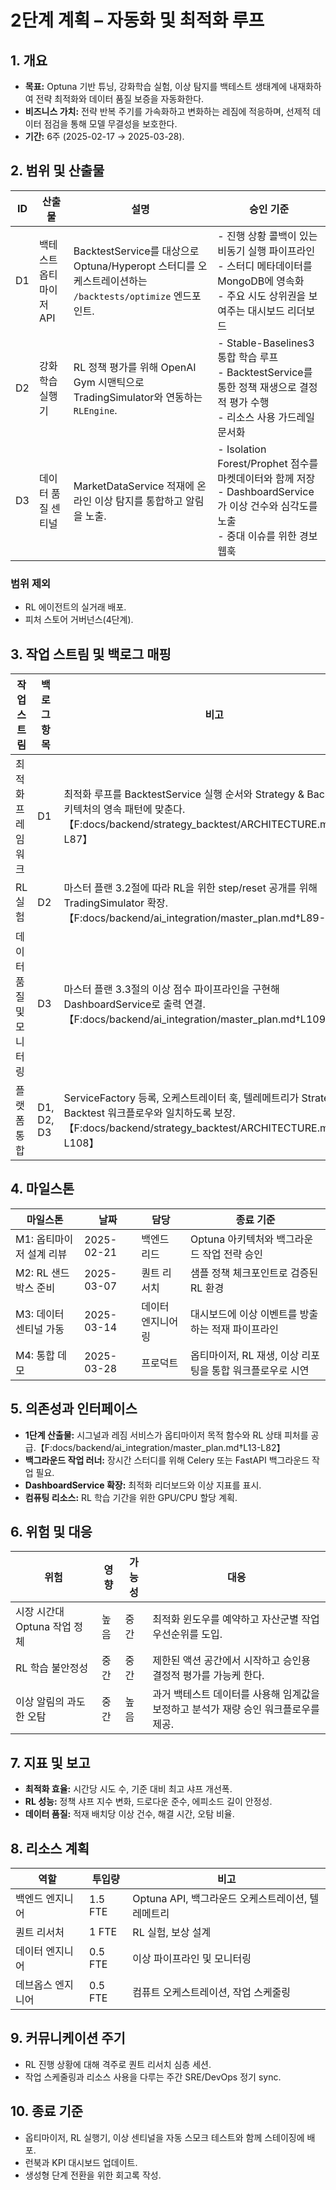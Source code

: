 # 2단계 계획 – 자동화 및 최적화 루프

## 1. 개요

- **목표:** Optuna 기반 튜닝, 강화학습 실험, 이상 탐지를 백테스트 생태계에
  내재화하여 전략 최적화와 데이터 품질 보증을 자동화한다.
- **비즈니스 가치:** 전략 반복 주기를 가속화하고 변화하는 레짐에 적응하며,
  선제적 데이터 점검을 통해 모델 무결성을 보호한다.
- **기간:** 6주 (2025-02-17 → 2025-03-28).

## 2. 범위 및 산출물

| ID  | 산출물                  | 설명                                                                                                     | 승인 기준                                                                                                                                   |
| --- | ----------------------- | -------------------------------------------------------------------------------------------------------- | ------------------------------------------------------------------------------------------------------------------------------------------- |
| D1  | 백테스트 옵티마이저 API | BacktestService를 대상으로 Optuna/Hyperopt 스터디를 오케스트레이션하는 `/backtests/optimize` 엔드포인트. | - 진행 상황 콜백이 있는 비동기 실행 파이프라인<br>- 스터디 메타데이터를 MongoDB에 영속화<br>- 주요 시도 상위권을 보여주는 대시보드 리더보드 |
| D2  | 강화학습 실행기         | RL 정책 평가를 위해 OpenAI Gym 시맨틱으로 TradingSimulator와 연동하는 `RLEngine`.                        | - Stable-Baselines3 통합 학습 루프<br>- BacktestService를 통한 정책 재생으로 결정적 평가 수행<br>- 리소스 사용 가드레일 문서화              |
| D3  | 데이터 품질 센티널      | MarketDataService 적재에 온라인 이상 탐지를 통합하고 알림을 노출.                                        | - Isolation Forest/Prophet 점수를 마켓데이터와 함께 저장<br>- DashboardService가 이상 건수와 심각도를 노출<br>- 중대 이슈를 위한 경보 웹훅  |

### 범위 제외

- RL 에이전트의 실거래 배포.
- 피처 스토어 거버넌스(4단계).

## 3. 작업 스트림 및 백로그 매핑

| 작업 스트림             | 백로그 항목 | 비고                                                                                                                                                               |
| ----------------------- | ----------- | ------------------------------------------------------------------------------------------------------------------------------------------------------------------ |
| 최적화 프레임워크       | D1          | 최적화 루프를 BacktestService 실행 순서와 Strategy & Backtest 아키텍처의 영속 패턴에 맞춘다.【F:docs/backend/strategy_backtest/ARCHITECTURE.md†L49-L87】           |
| RL 실험                 | D2          | 마스터 플랜 3.2절에 따라 RL을 위한 step/reset 공개를 위해 TradingSimulator 확장.【F:docs/backend/ai_integration/master_plan.md†L89-L108】                          |
| 데이터 품질 및 모니터링 | D3          | 마스터 플랜 3.3절의 이상 점수 파이프라인을 구현해 DashboardService로 출력 연결.【F:docs/backend/ai_integration/master_plan.md†L109-L132】                          |
| 플랫폼 통합             | D1, D2, D3  | ServiceFactory 등록, 오케스트레이터 훅, 텔레메트리가 Strategy & Backtest 워크플로우와 일치하도록 보장.【F:docs/backend/strategy_backtest/ARCHITECTURE.md†L1-L108】 |

## 4. 마일스톤

| 마일스톤                 | 날짜       | 담당              | 종료 기준                                                 |
| ------------------------ | ---------- | ----------------- | --------------------------------------------------------- |
| M1: 옵티마이저 설계 리뷰 | 2025-02-21 | 백엔드 리드       | Optuna 아키텍처와 백그라운드 작업 전략 승인               |
| M2: RL 샌드박스 준비     | 2025-03-07 | 퀀트 리서치       | 샘플 정책 체크포인트로 검증된 RL 환경                     |
| M3: 데이터 센티널 가동   | 2025-03-14 | 데이터 엔지니어링 | 대시보드에 이상 이벤트를 방출하는 적재 파이프라인         |
| M4: 통합 데모            | 2025-03-28 | 프로덕트          | 옵티마이저, RL 재생, 이상 리포팅을 통합 워크플로우로 시연 |

## 5. 의존성과 인터페이스

- **1단계 산출물:** 시그널과 레짐 서비스가 옵티마이저 목적 함수와 RL 상태 피처를
  공급.【F:docs/backend/ai_integration/master_plan.md†L13-L82】
- **백그라운드 작업 러너:** 장시간 스터디를 위해 Celery 또는 FastAPI 백그라운드
  작업 필요.
- **DashboardService 확장:** 최적화 리더보드와 이상 지표를 표시.
- **컴퓨팅 리소스:** RL 학습 기간을 위한 GPU/CPU 할당 계획.

## 6. 위험 및 대응

| 위험                         | 영향 | 가능성 | 대응                                                                                |
| ---------------------------- | ---- | ------ | ----------------------------------------------------------------------------------- |
| 시장 시간대 Optuna 작업 정체 | 높음 | 중간   | 최적화 윈도우를 예약하고 자산군별 작업 우선순위를 도입.                             |
| RL 학습 불안정성             | 중간 | 중간   | 제한된 액션 공간에서 시작하고 승인용 결정적 평가를 가능케 한다.                     |
| 이상 알림의 과도한 오탐      | 중간 | 높음   | 과거 백테스트 데이터를 사용해 임계값을 보정하고 분석가 재량 승인 워크플로우를 제공. |

## 7. 지표 및 보고

- **최적화 효율:** 시간당 시도 수, 기준 대비 최고 샤프 개선폭.
- **RL 성능:** 정책 샤프 지수 변화, 드로다운 준수, 에피소드 길이 안정성.
- **데이터 품질:** 적재 배치당 이상 건수, 해결 시간, 오탐 비율.

## 8. 리소스 계획

| 역할              | 투입량  | 비고                                              |
| ----------------- | ------- | ------------------------------------------------- |
| 백엔드 엔지니어   | 1.5 FTE | Optuna API, 백그라운드 오케스트레이션, 텔레메트리 |
| 퀀트 리서처       | 1 FTE   | RL 실험, 보상 설계                                |
| 데이터 엔지니어   | 0.5 FTE | 이상 파이프라인 및 모니터링                       |
| 데브옵스 엔지니어 | 0.5 FTE | 컴퓨트 오케스트레이션, 작업 스케줄링              |

## 9. 커뮤니케이션 주기

- RL 진행 상황에 대해 격주로 퀀트 리서치 심층 세션.
- 작업 스케줄링과 리소스 사용을 다루는 주간 SRE/DevOps 정기 sync.

## 10. 종료 기준

- 옵티마이저, RL 실행기, 이상 센티널을 자동 스모크 테스트와 함께 스테이징에
  배포.
- 런북과 KPI 대시보드 업데이트.
- 생성형 단계 전환을 위한 회고록 작성.
